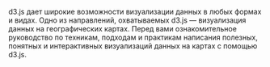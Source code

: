 d3.js дает широкие возможности визуализации данных в любых формах и видах.
Одно из направлений, охватываемых d3.js — визуализация данных на
географических картах. Перед вами ознакомительное руководство по техникам,
подходам и практикам написания полезных, понятных и интерактивных визуализаций
данных на картах с помощью d3.js.
